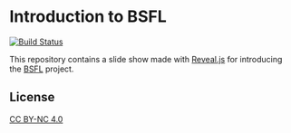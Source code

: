 # Introduction to BSFL

[![Build Status](https://travis-ci.org/SkypLabs/bsfl-slideshow.svg)](https://travis-ci.org/SkypLabs/bsfl-slideshow)

This repository contains a slide show made with [Reveal.js][2] for introducing the [BSFL][1] project.

## License

[CC BY-NC 4.0][3]

 [1]: https://github.com/SkypLabs/bsfl
 [2]: https://github.com/hakimel/reveal.js
 [3]: http://creativecommons.org/licenses/by-nc/4.0/
